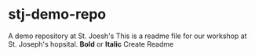# stj-demo-repo
A demo repository at St. Joesh's
This is a readme file for our workshop at St. Joseph's hopsital.
**Bold** or **Italic**
Create Readme
